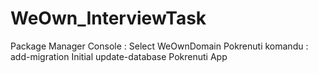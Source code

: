 # WeOwn_InterviewTask

Package Manager Console :
    Select WeOwnDomain 
    Pokrenuti komandu : add-migration Initial
                        update-database
    Pokrenuti App
